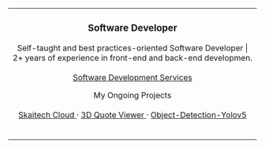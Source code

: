 <meta property="og:url" content="https://al.linkedin.com/in/inerttila" />
<meta name="copyright" content="Inert Tila" />
<meta name="author" content="Inert Tila" />
<meta name="description" content=" Self-taught and best practices-oriented Software Developer | 2+ years of experience in front-end and back-end development, with expertise in HTML, CSS, JavaScript, React, Node.js, Python, and frameworks such as Django, FastAPI, and Flask. Skilled in Docker and Linux for high-performance deployments. Hands-on experience in designing e-commerce solutions with Medusa, with a focus on SEO for enhanced performance. Always seeking new opportunities.">

<table align="center" border="0" cellpadding="0" cellspacing="0">
  <tr>
    <td align="center">

  <div align="center">
        <h3 align="center">Software Developer</h3>

  <p align="center">
          Self-taught and best practices-oriented Software Developer | 2+ years of experience in front-end and back-end developmen.
          <br />
          <br />
          <a href="https://inert.netlify.app/"> Software Development Services </a>
        </p>
  </div>

  <p align="center">
        My Ongoing Projects
        <br />
        <br />
        <a href="https://cloud.skaitech.al/login/"> Skaitech Cloud </a>
        ·
        <a href="https://cloud.skaitech.al/3dquoteviewer"> 3D Quote Viewer </a>
        ·
        <a href="https://github.com/inerttila/Object_Detection_YoloV5"> Object-Detection-Yolov5 </a>
  </p>
      <br />
    </td>
  </tr>
</table>
